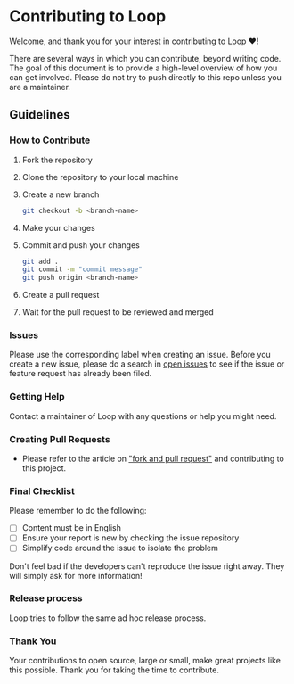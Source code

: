 # Contributing to Loop

Welcome, and thank you for your interest in contributing to Loop ❤️!

There are several ways in which you can contribute, beyond writing code. The goal of this document is to provide a high-level overview of how you can get involved.
Please do not try to push directly to this repo unless you are a maintainer.

## Guidelines
### How to Contribute

1. Fork the repository
2. Clone the repository to your local machine
3. Create a new branch

    ```bash
    git checkout -b <branch-name>
    ```

4. Make your changes
5. Commit and push your changes

    ```bash
    git add .
    git commit -m "commit message"
    git push origin <branch-name>
    ```

6. Create a pull request
7. Wait for the pull request to be reviewed and merged

### Issues

Please use the corresponding label when creating an issue.
Before you create a new issue, please do a search in [open issues](https://github.com/thesushilsharma/Loop/issues) to see if the issue or feature request has already been filed.

### Getting Help

Contact a maintainer of Loop with any questions or help you might need.

### Creating Pull Requests

* Please refer to the article on ["fork and pull request"](https://docs.github.com/en/get-started/quickstart/contributing-to-projects) and contributing to this project.

### Final Checklist

Please remember to do the following:

* [ ] Content must be in English
* [ ] Ensure your report is new by checking the issue repository
* [ ] Simplify code around the issue to isolate the problem

Don't feel bad if the developers can't reproduce the issue right away. They will simply ask for more information!

### Release process

Loop tries to follow the same ad hoc release process.

### Thank You

Your contributions to open source, large or small, make great projects like this possible. Thank you for taking the time to contribute.
